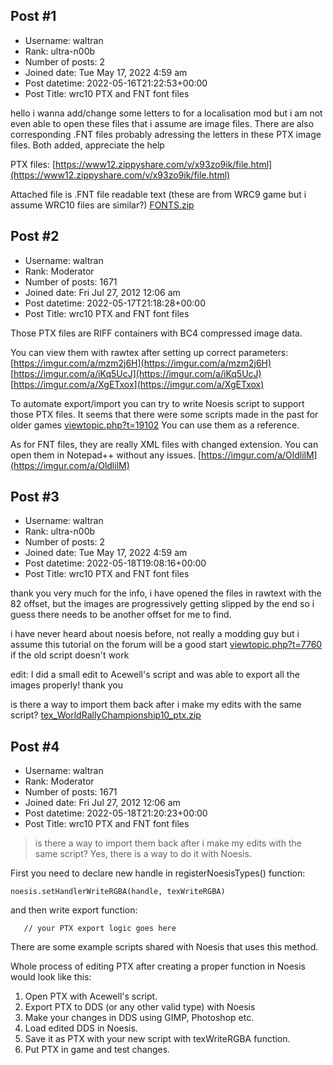 ## Post #1
- Username: waltran
- Rank: ultra-n00b
- Number of posts: 2
- Joined date: Tue May 17, 2022 4:59 am
- Post datetime: 2022-05-16T21:22:53+00:00
- Post Title: wrc10 PTX and FNT font files

hello 
i wanna add/change some letters to for a localisation mod but i am not even able to open these files that i assume are image files. 
There are also corresponding .FNT files probably adressing the letters in these PTX image files.
Both added, appreciate the help   

PTX files:
[https://www12.zippyshare.com/v/x93zo9ik/file.html](https://www12.zippyshare.com/v/x93zo9ik/file.html)

Attached file is .FNT file readable text (these are from WRC9 game but i assume WRC10 files are similar?)
[FONTS.zip](https://xentaxbackup.github.io/file/22235_FONTS.zip)
## Post #2
- Username: waltran
- Rank: Moderator
- Number of posts: 1671
- Joined date: Fri Jul 27, 2012 12:06 am
- Post datetime: 2022-05-17T21:18:28+00:00
- Post Title: wrc10 PTX and FNT font files

Those PTX files are RIFF containers with BC4 compressed image data.

You can view them with rawtex after setting up correct parameters:
[https://imgur.com/a/mzm2j6H](https://imgur.com/a/mzm2j6H)
[https://imgur.com/a/iKq5UcJ](https://imgur.com/a/iKq5UcJ)
[https://imgur.com/a/XgETxox](https://imgur.com/a/XgETxox)

To automate export/import you can try to write Noesis script to support those PTX files.
It seems that there were some scripts made in the past for older games
[viewtopic.php?t=19102](https://forum.xentax.com/viewtopic.php?t=19102)
You can use them as a reference.

As for FNT files, they are really XML files with changed extension.
You can open them in Notepad++ without any issues. [https://imgur.com/a/OldlilM](https://imgur.com/a/OldlilM)
## Post #3
- Username: waltran
- Rank: ultra-n00b
- Number of posts: 2
- Joined date: Tue May 17, 2022 4:59 am
- Post datetime: 2022-05-18T19:08:16+00:00
- Post Title: wrc10 PTX and FNT font files

thank you very much for the info, 
i have opened the files in rawtext with the 82 offset, but the images are progressively getting slipped by the end so i guess there needs to be another offset for me to find.

i have never heard about noesis before, not really a modding guy but i assume this tutorial on the forum will be a good start [viewtopic.php?t=7760](https://forum.xentax.com/viewtopic.php?t=7760) if the old script doesn't work

edit:
I did a small edit to Acewell's script and was able to export all the images properly! thank you 

is there a way to import them back after i make my edits with the same script?
[tex_WorldRallyChampionship10_ptx.zip](https://xentaxbackup.github.io/file/22238_tex_WorldRallyChampionship10_ptx.zip)
## Post #4
- Username: waltran
- Rank: Moderator
- Number of posts: 1671
- Joined date: Fri Jul 27, 2012 12:06 am
- Post datetime: 2022-05-18T21:20:23+00:00
- Post Title: wrc10 PTX and FNT font files

> is there a way to import them back after i make my edits with the same script?
Yes, there is a way to do it with Noesis.

First you need to declare new handle in registerNoesisTypes() function:

```
noesis.setHandlerWriteRGBA(handle, texWriteRGBA)
```


and then write export function:

```
   // your PTX export logic goes here
```


There are some example scripts shared with Noesis that uses this method.


Whole process of editing PTX after creating a proper function in Noesis would look like this:
1. Open PTX with Acewell's script.
2. Export PTX to DDS (or any other valid type) with Noesis
3. Make your changes in DDS using GIMP, Photoshop etc.
4. Load edited DDS in Noesis.
5. Save it as PTX with your new script with texWriteRGBA function.
6. Put PTX in game and test changes.
